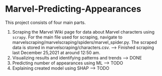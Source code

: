 # Marvel-Predicting-Appearances

This project consists of four main parts.

1. Scraping the Marvel Wiki page for data about Marvel characters using `scrapy`. For the main file used for scraping, navigate to marvelscraping/marvelscraping/spiders/marvel_spider.py. The scraped data is stored in marvelscraping/characters.csv. --> Finished scraping last December 25,2021 at around 12:50 am.
2. Visualizing results and identifying patterns and trends --> DONE
3. Predicting number of appearances using ML --> TODO
4. Explaining created model using SHAP --> TODO